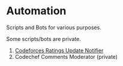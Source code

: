 # Automation
Scripts and Bots for various purposes.   

Some scripts/bots are private.

1) [Codeforces Ratings Update Notifier](https://github.com/akashbhalotia/Automation/blob/main/Competitive-Programming/CF-ratings-update-notifier.py)
2) Codechef Comments Moderator (private)
